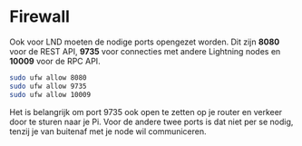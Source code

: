 # Firewall

Ook voor LND moeten de nodige ports opengezet worden. Dit zijn **8080** voor de REST API, **9735** voor connecties met andere Lightning nodes en **10009** voor de RPC API.

```bash
sudo ufw allow 8080
sudo ufw allow 9735
sudo ufw allow 10009
```

Het is belangrijk om port 9735 ook open te zetten op je router en verkeer door te sturen naar je Pi. Voor de andere twee ports is dat niet per se nodig, tenzij je van buitenaf met je node wil communiceren.

